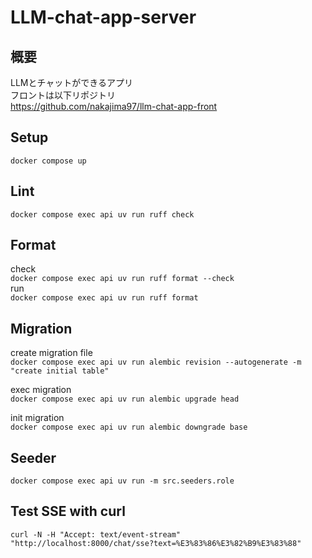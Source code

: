 # LLM-chat-app-server
## 概要
LLMとチャットができるアプリ  
フロントは以下リポジトリ  
https://github.com/nakajima97/llm-chat-app-front

## Setup
`docker compose up`

## Lint
`docker compose exec api uv run ruff check`

## Format
check  
`docker compose exec api uv run ruff format --check`  
run  
`docker compose exec api uv run ruff format`  

## Migration
create migration file  
`docker compose exec api uv run alembic revision --autogenerate -m "create initial table"`  

exec migration  
`docker compose exec api uv run alembic upgrade head`  

init migration  
`docker compose exec api uv run alembic downgrade base`  

## Seeder
`docker compose exec api uv run -m src.seeders.role`

## Test SSE with curl
`curl -N -H "Accept: text/event-stream" "http://localhost:8000/chat/sse?text=%E3%83%86%E3%82%B9%E3%83%88"`